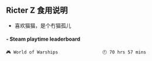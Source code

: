 ## Ricter Z 食用说明
- 喜欢猫猫，是个冇猫孤儿

<!-- steam-box start -->
#### - Steam playtime leaderboard
```text
🎮 World of Warships                 🕘 70 hrs 57 mins
```
<!-- Powered by https://github.com/YouEclipse/steam-box . -->
<!-- steam-box end -->
